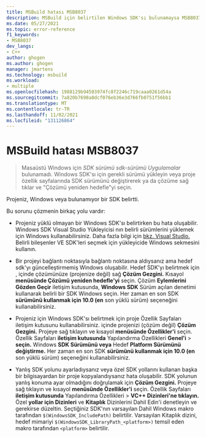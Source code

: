 ```yaml
---
title: MSBuild hatası MSB8037
description: MSBuild için belirtilen Windows SDK'sı bulunamaysa MSB8037 hatası oluşur.
ms.date: 05/27/2021
ms.topic: error-reference
f1_keywords:
- MSB8037
dev_langs:
- C++
author: ghogen
ms.author: ghogen
manager: jmartens
ms.technology: msbuild
ms.workload:
- multiple
ms.openlocfilehash: 1988129b94503974fc8f2246c719caaa0261d54a
ms.sourcegitcommit: 7a820b7698a8dcf076eb36e3d766fb0751f56bb1
ms.translationtype: MT
ms.contentlocale: tr-TR
ms.lasthandoff: 11/02/2021
ms.locfileid: "131126864"
---
```

# <a name="msbuild-error-msb8037"></a>MSBuild hatası MSB8037

> Masaüstü Windows için *SDK sürümü sdk-sürümü* *Uygulamalar* bulunamadı. Windows SDK'sı için gerekli sürümü yükleyin veya proje özellik sayfalarında SDK sürümünü değiştirerek ya da çözüme sağ tıklar ve "Çözümü yeniden hedefle"yi seçin.

Projeniz, Windows veya bulunamıyor bir SDK belirtti.

Bu sorunu çözmenin birkaç yolu vardır:

- Projeniz yüklü olmayan bir Windows SDK'sı belirtirken bu hata oluşabilir. Windows SDK Visual Studio Yükleyicisi nın belirli sürümlerini yüklemek için Windows kullanabilirsiniz. Daha fazla bilgi için [bkz. Visual Studio.](../../install/modify-visual-studio.md) Belirli bileşenler VE SDK'leri seçmek için yükleyicide Windows sekmesini kullanın. 

- Bir projeyi bağlantı noktasıyla bağlantı noktasına aldıysanız ama hedef sdk'yı güncelleştirmemiş Windows oluşabilir. Hedef SDK'yı belirtmek için , içinde çözümünüze (projenize değil) sağ **Çözüm Gezgini.** Kısayol **menüsünde Çözümü yeniden hedefle'yi** seçin. Çözüm **Eylemlerini Gözden Geçir** iletişim kutusunda, **Windows SDK** Sürüm açılan denetimi kullanarak belirli bir SDK Windows seçin. Her zaman en son SDK **sürümünü kullanmak için 10.0 (en** son yüklü sürüm) seçeneğini kullanabilirsiniz.

- Projeniz için Windows SDK'sı belirtmek için proje Özellik Sayfaları iletişim kutusunu kullanabilirsiniz. içinde projenizi (çözüm değil) **Çözüm Gezgini.** Projeye sağ tıklayın ve kısayol **menüsünde Özellikler'i** seçin. Özellik Sayfaları **iletişim kutusunda** Yapılandırma Özellikleri **Genel'i**  >  **seçin.** Windows **SDK Sürümünü veya** Hedef **Platform Sürümünü değiştirme.** Her zaman en son SDK **sürümünü kullanmak için 10.0 (en** son yüklü sürüm) seçeneğini kullanabilirsiniz.

- Yanlış SDK yolunu ayarladıysanız veya özel SDK yollarını kullanan başka bir bilgisayardan bir proje kopyalandıysanız hata oluşabilir. SDK yolunun yanlış konuma ayar olmadığını doğrulamak için **Çözüm Gezgini.** Projeye sağ tıklayın ve kısayol **menüsünde Özellikler'i** seçin. Özellik Sayfaları **iletişim kutusunda** Yapılandırma Özellikleri   >  **VC++ Dizinleri'ne tıklayın.** Özel **yollar için Dizinleri** ve **Kitaplık** Dizinlerini Dahil Edin'i denetleyin ve gerekirse düzeltin. Seçtiğiniz SDK'nın varsayılan Dahil Windows makro tarafından `$(WindowsSDK_IncludePath)` belirtilir. Varsayılan Kitaplık dizini, hedef mimariyi `$(WindowsSDK_LibraryPath_<platform>)` temsil eden makro tarafından `<platform>` belirtilir.
